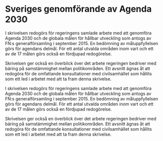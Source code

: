 # Sveriges genomförande av Agenda 2030

I skrivelsen redogörs för regeringens samlade arbete med att genomföra
Agenda 2030 och de globala målen för hållbar utveckling som antogs av
FN:s generalförsamling i september 2015. En bedömning av måluppfyllelsen
görs för agendans delmål. För ett antal utvalda områden inom
vart och ett av de 17 målen görs också en fördjupad redogörelse.

Skrivelsen ger också en överblick över det arbete regeringen bedriver
med bäring på samstämmighet mellan politikområden. Ett avsnitt ägnas åt
att redogöra för de omfattande konsultationer med civilsamhället som
hållits som ett led i arbetet med att ta fram denna skrivelse.

I skrivelsen redogörs för regeringens samlade arbete med att genomföra
Agenda 2030 och de globala målen för hållbar utveckling som antogs av
FN:s generalförsamling i september 2015. En bedömning av måluppfyllelsen
görs för agendans delmål. För ett antal utvalda områden inom
vart och ett av de 17 målen görs också en fördjupad redogörelse.

Skrivelsen ger också en överblick över det arbete regeringen bedriver
med bäring på samstämmighet mellan politikområden. Ett avsnitt ägnas åt
att redogöra för de omfattande konsultationer med civilsamhället som
hållits som ett led i arbetet med att ta fram denna skrivelse.
